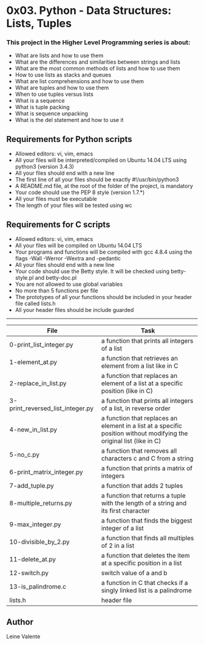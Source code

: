 # 0x03. Python - Data Structures: Lists, Tuples

### This project in the Higher Level Programming series is about:

 * What are lists and how to use them
 * What are the differences and similarities between strings and lists
 * What are the most common methods of lists and how to use them
 * How to use lists as stacks and queues
 * What are list comprehensions and how to use them
 * What are tuples and how to use them
 * When to use tuples versus lists
 * What is a sequence
 * What is tuple packing
 * What is sequence unpacking
 * What is the del statement and how to use it


## Requirements for Python scripts
 * Allowed editors: vi, vim, emacs
 * All your files will be interpreted/compiled on Ubuntu 14.04 LTS using python3 (version 3.4.3)
 * All your files should end with a new line
 * The first line of all your files should be exactly #!/usr/bin/python3
 * A README.md file, at the root of the folder of the project, is mandatory
 * Your code should use the PEP 8 style (version 1.7.*)
 * All your files must be executable
 * The length of your files will be tested using wc

## Requirements for C scripts
 * Allowed editors: vi, vim, emacs
 * All your files will be compiled on Ubuntu 14.04 LTS
 * Your programs and functions will be compiled with gcc 4.8.4 using the flags -Wall -Werror -Wextra and -pedantic
 * All your files should end with a new line
 * Your code should use the Betty style. It will be checked using betty-style.pl and betty-doc.pl
 * You are not allowed to use global variables
 * No more than 5 functions per file
 * The prototypes of all your functions should be included in your header file called lists.h
 * All your header files should be include guarded

---
File|Task
---|---
0-print_list_integer.py | a function that prints all integers of a list
1-element_at.py | a function that retrieves an element from a list like in C
2-replace_in_list.py | a function that replaces an element of a list at a specific position (like in C)
3-print_reversed_list_integer.py | a function that prints all integers of a list, in reverse order
4-new_in_list.py | a function that replaces an element in a list at a specific position without modifying the original list (like in C)
5-no_c.py | a function that removes all characters c and C from a string
6-print_matrix_integer.py | a function that prints a matrix of integers
7-add_tuple.py | a function that adds 2 tuples
8-multiple_returns.py | a function that returns a tuple with the length of a string and its first character
9-max_integer.py | a function that finds the biggest integer of a list
10-divisible_by_2.py | a function that finds all multiples of 2 in a list
11-delete_at.py | a function that deletes the item at a specific position in a list
12-switch.py | switch value of a and b
13-is_palindrome.c | a function in C that checks if a singly linked list is a palindrome
lists.h | header file

## Author
Leine Valente